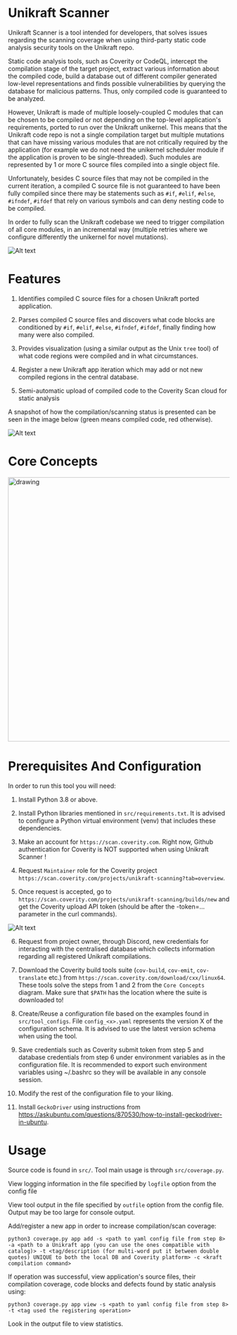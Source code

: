 # Unikraft Scanner 

Unikraft Scanner is a tool intended for developers, that solves issues regarding the scanning coverage when using third-party static code analysis security tools on the Unikraft repo.  

Static code analysis tools, such as Coverity or CodeQL, intercept the compilation stage of the target project, extract various information about the compiled code, build a database out of different compiler generated low-level representations and finds possible vulnerabilities by querying the database for malicious patterns. Thus, only compiled code is guaranteed to be analyzed. 

However, Unikraft is made of multiple loosely-coupled C modules that can be chosen to be compiled or not depending on the top-level application's requirements, ported to run over the Unikraft unikernel. This means that the Unikraft code repo is not a single compilation target but multiple mutations that can have missing various modules that are not critically required by the application (for example we do not need the unikernel scheduler module if the application is proven to be single-threaded). Such modules are represented by 1 or more C source files compiled into a single object file. 

Unfortunately, besides C source files that may not be compiled in the current iteration, a compiled C source file is not guaranteed to have been fully compiled since there may be statements such as `#if`, `#elif`, `#else`, `#ifndef`, `#ifdef` that rely on various symbols and can deny nesting code to be compiled.  

In order to fully scan the Unikraft codebase we need to trigger compilation of all core modules, in an incremental way (multiple retries where we configure differently the unikernel for novel mutations).

![Alt text](docs/compile_cov.png) 

# Features 

1. Identifies compiled C source files for a chosen Unikraft ported application. 

2. Parses compiled C source files and discovers what code blocks are conditioned by `#if`, `#elif`, `#else`, `#ifndef`, `#ifdef`, finally finding how many were also compiled. 

3. Provides visualization (using a similar output as the Unix `tree` tool) of what code regions were compiled and in what circumstances. 

4. Register a new Unikraft app iteration which may add or not new compiled regions in the central database. 

5. Semi-automatic upload of compiled code to the Coverity Scan cloud for static analysis 

A snapshot of how the compilation/scanning status is presented can be seen in the image below (green means compiled code, red otherwise). 

![Alt text](docs/result_coverage.jpg) 

# Core Concepts 

<img src="docs/unikraft_scanner_tool_general.png" alt="drawing" width="1200" height=600/>

# Prerequisites And Configuration 

In order to run this tool you will need: 

1. Install Python 3.8 or above. 

2. Install Python libraries mentioned in `src/requirements.txt`. It is advised to configure a Python virtual environment (venv) that includes these dependencies.

3. Make an account for `https://scan.coverity.com`. Right now, Github authentication for Coverity is NOT supported when using Unikraft Scanner ! 

4. Request `Maintainer` role for the Coverity project `https://scan.coverity.com/projects/unikraft-scanning?tab=overview`.

5. Once request is accepted, go to `https://scan.coverity.com/projects/unikraft-scanning/builds/new` and get the Coverity upload API token (should be after the -token=... parameter in the curl commands).

![Alt text](docs/coverity_token.jpg) 

6. Request from project owner, through Discord, new credentials for interacting with the centralised database which collects information regarding all registered Unikraft compilations.

7. Download the Coverity build tools suite (`cov-build`, `cov-emit`, `cov-translate` etc.) from `https://scan.coverity.com/download/cxx/linux64`. These tools solve the steps from 1 and 2 from the `Core Concepts` diagram. Make sure that `$PATH` has the location where the suite is downloaded to! 

8. Create/Reuse a configuration file based on the examples found in `src/tool_configs`. File `config_<x>.yaml` represents the version X of the configuration schema. It is advised to use the latest version schema when using the tool. 

9. Save credentials such as Coverity submit token from step 5 and database credentials from step 6 under environment variables as in the configuration file. It is recommended to export such environment variables using ~/.bashrc so they will be available in any console session. 

10. Modify the rest of the configuration file to your liking.

11. Install `GeckoDriver` using instructions from https://askubuntu.com/questions/870530/how-to-install-geckodriver-in-ubuntu.

# Usage 

Source code is found in `src/`. Tool main usage is through `src/coverage.py`. 

View logging information in the file specified by `logfile` option from the config file 

View tool output in the file specified by `outfile` option from the config file. Output may be too large for console output. 

Add/register a new app in order to increase compilation/scan coverage: 

`python3 coverage.py app add -s <path to yaml config file from step 8> -a <path to a Unikraft app (you can use the ones compatible with catalog)> -t <tag/description (for multi-word put it between double quotes) UNIQUE to both the local DB and Coverity platform> -c <kraft compilation command>` 

If operation was successful, view application's source files, their compilation coverage, code blocks and defects found by static analysis using: 

`python3 coverage.py app view -s <path to yaml config file from step 8> -t <tag used the registering operation>` 

Look in the output file to view statistics. 